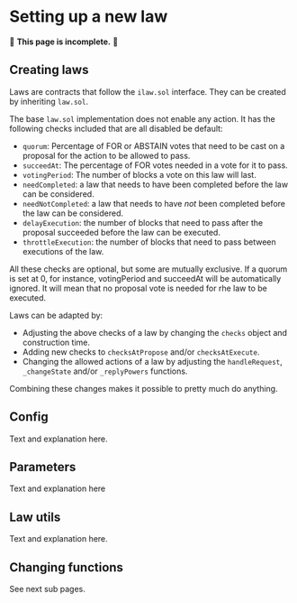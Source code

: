 # Setting up a new law

🚧 **This page is incomplete.** 🚧

## Creating laws

Laws are contracts that follow the `ilaw.sol` interface. They can be created by inheriting `law.sol`.

The base `law.sol` implementation does not enable any action. It has the following checks included that are all disabled be default:

* `quorum`: Percentage of FOR or ABSTAIN votes that need to be cast on a proposal for the action to be allowed to pass.
* `succeedAt`: The percentage of FOR votes needed in a vote for it to pass.
* `votingPeriod`: The number of blocks a vote on this law will last.
* `needCompleted`: a law that needs to have been completed before the law can be considered.
* `needNotCompleted`: a law that needs to have _not_ been completed before the law can be considered.
* `delayExecution`: the number of blocks that need to pass after the proposal succeeded before the law can be executed.
* `throttleExecution`: the number of blocks that need to pass between executions of the law.

All these checks are optional, but some are mutually exclusive. If a quorum is set at 0, for instance, votingPeriod and succeedAt will be automatically ignored. It will mean that no proposal vote is needed for rhe law to be executed.

Laws can be adapted by:

* Adjusting the above checks of a law by changing the `checks` object and construction time.
* Adding new checks to `checksAtPropose` and/or `checksAtExecute`.
* Changing the allowed actions of a law by adjusting the `handleRequest`, `_changeState` and/or `_replyPowers` functions.

Combining these changes makes it possible to pretty much do anything.

## Config

Text and explanation here.

## Parameters

Text and explanation here

## Law utils

Text and explanation here.

## Changing functions

See next sub pages.

